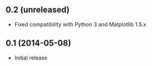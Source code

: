 0.2 (unreleased)
----------------

- Fixed compatibility with Python 3 and Matplotlib 1.5.x

0.1 (2014-05-08)
----------------

- Initial release